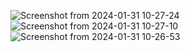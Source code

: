 ![Screenshot from 2024-01-31 10-27-24](https://github.com/AyushRudra/LangChain-ChatBot-Backend/assets/153734147/51df8e8b-7bd9-44ce-bddb-3c0b8810d6ac)
![Screenshot from 2024-01-31 10-27-10](https://github.com/AyushRudra/LangChain-ChatBot-Backend/assets/153734147/8f0d7fc8-fa9c-4fb4-858c-f582aa8c21a5)
![Screenshot from 2024-01-31 10-26-53](https://github.com/AyushRudra/LangChain-ChatBot-Backend/assets/153734147/19488bcc-0218-4ef3-a823-9debed96c4ca)
